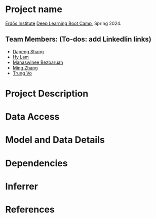 # Project name
[Erdős Institute](https://www.erdosinstitute.org/) [Deep Learning Boot Camp](https://www.erdosinstitute.org/programs/spring-2024/deep-learning), Spring 2024.

## Team Members: (To-dos: add Linkedlin links)
- [Dapeng Shang]()
- [Hy Lam]()
- [Manaswinee Bezbaruah]()
- [Ming Zhang]()
- [Trung Vo](https://www.linkedin.com/in/btrungvo/)

# Project Description

# Data Access

# Model and Data Details

# Dependencies

# Inferrer

# References
